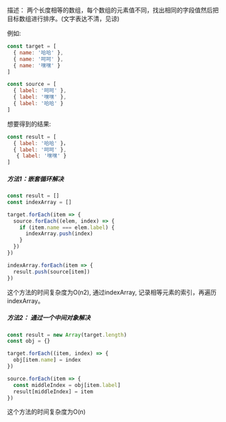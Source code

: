 描述： 两个长度相等的数组，每个数组的元素值不同，找出相同的字段值然后把目标数组进行排序。(文字表达不清，见谅)

例如: 
```js
const target = [
  { name: '哈哈' },
  { name: '呵呵' },
  { name: '嘿嘿' }
]

const source = [
  { label: '呵呵' },
  { label: '嘿嘿' },
  { label: '哈哈' }
]
```

想要得到的结果:
```js
const result = [
  { label: '哈哈' }，
  { label: '呵呵' },
   { label: '嘿嘿' }
]
```

##### 方法1：嵌套循环解决
```js
const result = []
const indexArray = []

target.forEach(item => {
  source.forEach((elem, index) => {
    if (item.name === elem.label) {
      indexArray.push(index)
    }
  })
})

indexArray.forEach(item => {
  result.push(source[item])
})
```
这个方法的时间复杂度为O(n2), 通过indexArray, 记录相等元素的索引，再遍历indexArray。


##### 方法2： 通过一个中间对象解决
```js
const result = new Array(target.length)
const obj = {}

target.forEach((item, index) => {
  obj[item.name] = index
})

source.forEach(item => {
  const middleIndex = obj[item.label]
  result[middleIndex] = item
})
```
这个方法的时间复杂度为O(n)

